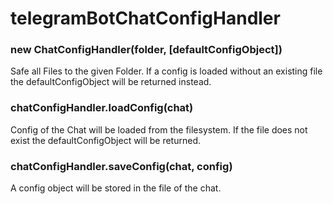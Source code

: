 # telegramBotChatConfigHandler

### new ChatConfigHandler(folder, [defaultConfigObject])
Safe all Files to the given Folder. If a config is loaded without an existing file the defaultConfigObject will be returned instead.

### chatConfigHandler.loadConfig(chat)
Config of the Chat will be loaded from the filesystem. If the file does not exist the defaultConfigObject will be returned.

### chatConfigHandler.saveConfig(chat, config)
A config object will be stored in the file of the chat.
